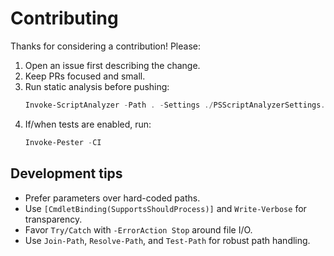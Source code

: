 # Contributing

Thanks for considering a contribution! Please:

1. Open an issue first describing the change.
2. Keep PRs focused and small.
3. Run static analysis before pushing:
   ```powershell
   Invoke-ScriptAnalyzer -Path . -Settings ./PSScriptAnalyzerSettings.psd1 -Recurse
   ```
4. If/when tests are enabled, run:
   ```powershell
   Invoke-Pester -CI
   ```

## Development tips

- Prefer parameters over hard-coded paths.
- Use `[CmdletBinding(SupportsShouldProcess)]` and `Write-Verbose` for transparency.
- Favor `Try/Catch` with `-ErrorAction Stop` around file I/O.
- Use `Join-Path`, `Resolve-Path`, and `Test-Path` for robust path handling.
